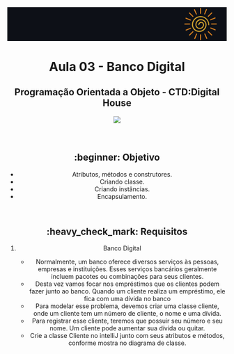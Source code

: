 <div align="center"><img src="https://github.com/lipollis/Imagens-Git/blob/main/banner_assinatura.svg" /></div>

<h1 align="center"> Aula 03 - Banco Digital </h1>
<h2 align="center"> Programação Orientada a Objeto - CTD:Digital House </h2>

<div align="center">
  <img src="https://cdn.jsdelivr.net/gh/devicons/devicon/icons/java/java-original-wordmark.svg" width="70px"/>
  <br>
  <br>
  

<br>
<h2>:beginner: Objetivo</h2>

<p align="justify">
  <ul>
      <li>Atributos, métodos e construtores.</li>
      <li>Criando classe.</li>
      <li>Criando instâncias.</li>
      <li>Encapsulamento.</li>
  </ul>

</p>

<br>
<h2>:heavy_check_mark: Requisitos </h2>

<ol>
  <li>Banco Digital</li>
    <ul>
      <li>Normalmente, um banco oferece diversos serviços às pessoas, empresas e
          instituições. Esses serviços bancários geralmente incluem pacotes ou combinações
          para seus clientes. </li>
      <li>Desta vez vamos focar nos empréstimos que os clientes podem
          fazer junto ao banco. Quando um cliente realiza um empréstimo, ele fica com uma
          dívida no banco</li>
      <li>Para modelar esse problema, devemos criar uma classe cliente, onde
          um cliente tem um número de cliente, o nome e uma dívida.  </li>
      <li>Para registrar esse
          cliente, teremos que possuir seu número e seu nome. Um cliente pode aumentar sua
          dívida ou quitar.</li>
      <li>Crie a classe Cliente no intelliJ junto com seus atributos e métodos, conforme mostra
          no diagrama de classe.</li>
  </ul>
</ol>

